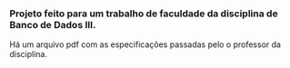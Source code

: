 ### Projeto feito para um trabalho de faculdade da disciplina de Banco de Dados III.

Há um arquivo pdf com as especificações passadas pelo o professor da disciplina.
